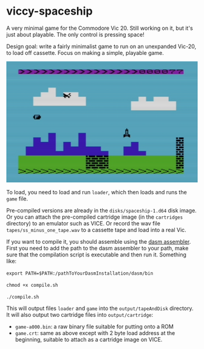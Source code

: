 # viccy-spaceship
A very minimal game for the Commodore Vic 20. Still working on it, but it's just about playable.
The only control is pressing space!

Design goal: write a fairly minimalist game to run on an unexpanded Vic-20, to load off cassette. Focus on making a simple, playable game.

![screenshot](/screenshot.jpg)

To load, you need to load and run `loader`, which then loads and runs the `game` file.

Pre-compiled versions are already in the `disks/spaceship-1.d64` disk image. Or you can attach the pre-compiled cartridge image (in the `cartridges` directory) to an emulator such as VICE. Or record the wav file `tapes/ss_minus_one_tape.wav` to a cassette tape and load into a real Vic.

If you want to compile it, you should assemble using the [dasm assembler](https://github.com/cprieto/dasm). First you need to add the path to the dasm assembler to your path, make sure that the compilation script is executable and then run it. Something like:

`export PATH=$PATH:/pathToYourDasmInstallation/dasm/bin`

`chmod +x compile.sh`

`./compile.sh`

This will output files `loader` and `game` into the `output/tapeAndDisk` directory. It will also output two cartridge files into `output/cartridge`:

- `game-a000.bin`: a raw binary file suitable for putting onto a ROM
- `game.crt`: same as above except with 2 byte load address at the beginning, suitable to attach as a cartridge image on VICE.


